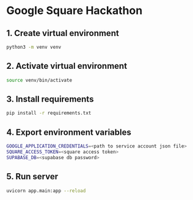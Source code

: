 # Google Square Hackathon

## 1. Create virtual environment
```bash
python3 -m venv venv
```
## 2. Activate virtual environment
```bash
source venv/bin/activate
```
## 3. Install requirements
```bash
pip install -r requirements.txt
```
## 4. Export environment variables
```bash
GOOGLE_APPLICATION_CREDENTIALS=<path to service account json file>
SQUARE_ACCESS_TOKEN=<square access token>
SUPABASE_DB=<supabase db password>
```
## 5. Run server
```bash
uvicorn app.main:app --reload
```
